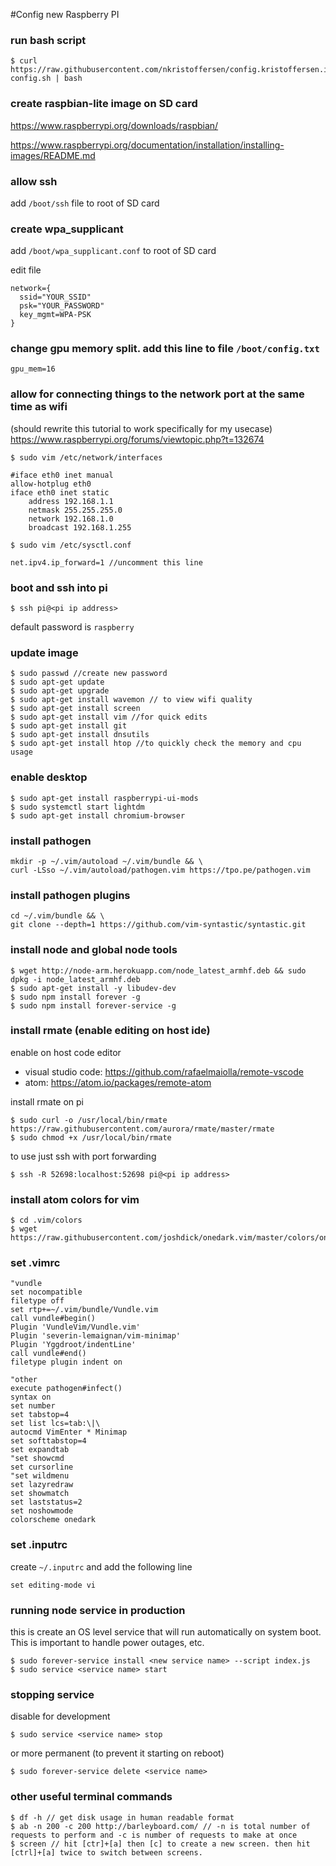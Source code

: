 #Config new Raspberry PI

### run bash script

```
$ curl https://raw.githubusercontent.com/nkristoffersen/config.kristoffersen.io/master/raspberry-config.sh | bash
```

### create raspbian-lite image on SD card

https://www.raspberrypi.org/downloads/raspbian/

https://www.raspberrypi.org/documentation/installation/installing-images/README.md

### allow ssh

add `/boot/ssh` file to root of SD card

### create wpa_supplicant

add `/boot/wpa_supplicant.conf` to root of SD card

edit file
```
network={
  ssid="YOUR_SSID"
  psk="YOUR_PASSWORD"
  key_mgmt=WPA-PSK
}
```

### change gpu memory split. add this line to file `/boot/config.txt`
```
gpu_mem=16  
```

### allow for connecting things to the network port at the same time as wifi
(should rewrite this tutorial to work specifically for my usecase)
https://www.raspberrypi.org/forums/viewtopic.php?t=132674
```
$ sudo vim /etc/network/interfaces
```
```
#iface eth0 inet manual
allow-hotplug eth0
iface eth0 inet static  
    address 192.168.1.1
    netmask 255.255.255.0
    network 192.168.1.0
    broadcast 192.168.1.255
```
```
$ sudo vim /etc/sysctl.conf
```
```
net.ipv4.ip_forward=1 //uncomment this line
```

### boot and ssh into pi

`$ ssh pi@<pi ip address>`

default password is `raspberry`

### update image

```
$ sudo passwd //create new password
$ sudo apt-get update
$ sudo apt-get upgrade
$ sudo apt-get install wavemon // to view wifi quality
$ sudo apt-get install screen
$ sudo apt-get install vim //for quick edits
$ sudo apt-get install git
$ sudo apt-get install dnsutils
$ sudo apt-get install htop //to quickly check the memory and cpu usage
```

### enable desktop

```
$ sudo apt-get install raspberrypi-ui-mods
$ sudo systemctl start lightdm
$ sudo apt-get install chromium-browser
```

### install pathogen
```
mkdir -p ~/.vim/autoload ~/.vim/bundle && \
curl -LSso ~/.vim/autoload/pathogen.vim https://tpo.pe/pathogen.vim
```

### install pathogen plugins
```
cd ~/.vim/bundle && \
git clone --depth=1 https://github.com/vim-syntastic/syntastic.git
```

### install node and global node tools

```
$ wget http://node-arm.herokuapp.com/node_latest_armhf.deb && sudo dpkg -i node_latest_armhf.deb
$ sudo apt-get install -y libudev-dev
$ sudo npm install forever -g
$ sudo npm install forever-service -g
```

### install rmate (enable editing on host ide)

enable on host code editor
- visual studio code: https://github.com/rafaelmaiolla/remote-vscode
- atom: https://atom.io/packages/remote-atom

install rmate on pi
```
$ sudo curl -o /usr/local/bin/rmate https://raw.githubusercontent.com/aurora/rmate/master/rmate
$ sudo chmod +x /usr/local/bin/rmate
```

to use just ssh with port forwarding
```
$ ssh -R 52698:localhost:52698 pi@<pi ip address>
```

### install atom colors for vim

```
$ cd .vim/colors
$ wget https://raw.githubusercontent.com/joshdick/onedark.vim/master/colors/onedark.vim
```

### set .vimrc

```
"vundle
set nocompatible
filetype off
set rtp+=~/.vim/bundle/Vundle.vim
call vundle#begin()
Plugin 'VundleVim/Vundle.vim'
Plugin 'severin-lemaignan/vim-minimap'
Plugin 'Yggdroot/indentLine'
call vundle#end()
filetype plugin indent on

"other
execute pathogen#infect()
syntax on
set number
set tabstop=4
set list lcs=tab:\|\
autocmd VimEnter * Minimap
set softtabstop=4
set expandtab
"set showcmd
set cursorline
"set wildmenu
set lazyredraw
set showmatch
set laststatus=2
set noshowmode
colorscheme onedark
```

### set .inputrc
create `~/.inputrc` and add the following line
```
set editing-mode vi
```

### running node service in production

this is create an OS level service that will run automatically on system boot. This is important to handle power outages, etc.

```
$ sudo forever-service install <new service name> --script index.js
$ sudo service <service name> start
```

### stopping service

disable for development
```
$ sudo service <service name> stop
```

or more permanent (to prevent it starting on reboot)
```
$ sudo forever-service delete <service name>
```

### other useful terminal commands
```
$ df -h // get disk usage in human readable format
$ ab -n 200 -c 200 http://barleyboard.com/ // -n is total number of requests to perform and -c is number of requests to make at once
$ screen // hit [ctr]+[a] then [c] to create a new screen. then hit [ctrl]+[a] twice to switch between screens.
```
